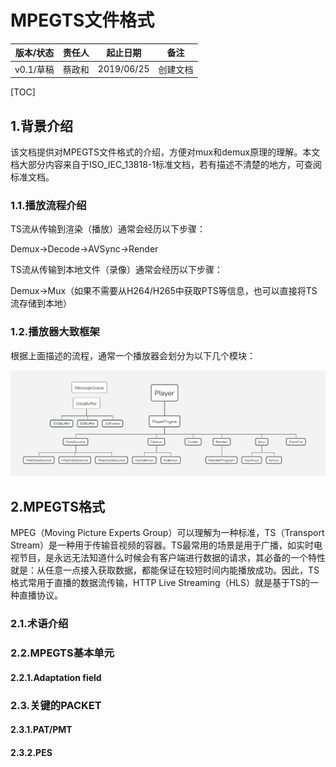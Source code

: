 # MPEGTS文件格式

| 版本/状态 | 责任人 | 起止日期   | 备注     |
| --------- | ------ | ---------- | -------- |
| v0.1/草稿 | 蔡政和 | 2019/06/25 | 创建文档 |



[TOC]

## 1.背景介绍

该文档提供对MPEGTS文件格式的介绍，方便对mux和demux原理的理解。本文档大部分内容来自于ISO_IEC_13818-1标准文档，若有描述不清楚的地方，可查阅标准文档。

### 1.1.播放流程介绍

TS流从传输到渲染（播放）通常会经历以下步骤：

Demux->Decode->AVSync->Render

TS流从传输到本地文件（录像）通常会经历以下步骤：

Demux->Mux（如果不需要从H264/H265中获取PTS等信息，也可以直接将TS流存储到本地）

### 1.2.播放器大致框架

根据上面描述的流程，通常一个播放器会划分为以下几个模块：

![PlayerStruct](doc_src/PlayerStruct.png)

## 2.MPEGTS格式

MPEG（Moving Picture Experts Group）可以理解为一种标准，TS（Transport Stream）是一种用于传输音视频的容器。TS最常用的场景是用于广播，如实时电视节目，是永远无法知道什么时候会有客户端进行数据的请求，其必备的一个特性就是：从任意一点接入获取数据，都能保证在较短时间内能播放成功。因此，TS格式常用于直播的数据流传输，HTTP Live Streaming（HLS）就是基于TS的一种直播协议。

### 2.1.术语介绍

### 2.2.MPEGTS基本单元

#### 2.2.1.Adaptation field

### 2.3.关键的PACKET

#### 2.3.1.PAT/PMT

#### 2.3.2.PES

